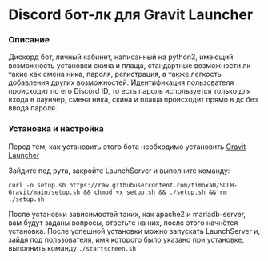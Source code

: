 # Discord бот-лк для Gravit Launcher
### Описание

Дискорд бот, личный кабинет, написанный на python3, имеющий возможность установки скина и плаща, стандартные возможности лк такие как смена ника, пароля, регистрация, а также легкость добавления других возможностей. Идентификация пользователя происходит по его Discord ID, то есть пароль используется только для входа в лаунчер, смена ника, скина и плаща происходит прямо в дс без ввода пароля.

### Установка и настройка

Перед тем, как установить этого бота необходимо установить [Gravit Launcher](https://launcher.gravit.pro/install/#настроика-хостинга "GravitLauncher") 

Зайдите под рута, закройте LaunchServer и выполните команду:

`curl -o setup.sh https://raw.githubusercontent.com/timoxa0/SDLB-Gravit/main/setup.sh && chmod +x setup.sh && ./setup.sh && rm ./setup.sh`

После установки зависимостей таких, как apache2 и mariadb-server, вам будут заданы вопросы, ответьте на них, после этого начнётся установка. После успешной установки можно запускать LaunchServer и, зайдя под пользователя, имя которого было указано при установке, выполнить команду `./startscreen.sh`
